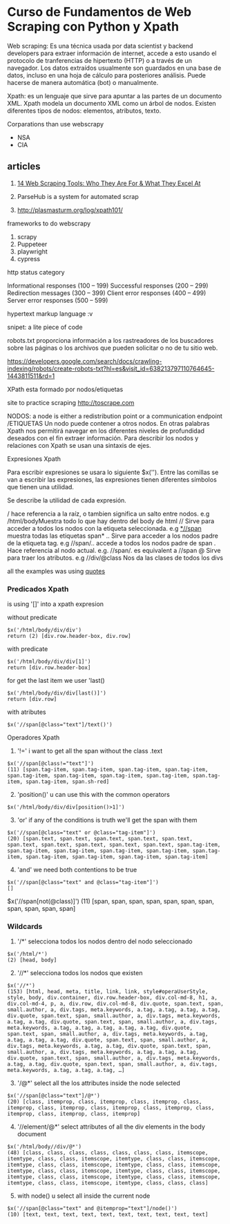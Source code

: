 # Curso de Fundamentos de Web Scraping con Python y Xpath

Web scraping: Es una técnica usada por data scientist y backend developers para extraer información de internet, accede a esto usando el protocolo de tranferencias de hipertexto (HTTP) o a través de un navegador. Los datos extraídos usualmente son guardados en una
base de datos, incluso en una hoja de cálculo para posteriores análisis. Puede hacerse de manera automática (bot) o manualmente.

Xpath: es un lenguaje que sirve para apuntar a las partes de un documento XML. Xpath modela un documento XML como un árbol de nodos. Existen diferentes tipos de nodos: elementos, atributos, texto.

Corparations than use webscrapy
- NSA
- CIA

## articles

1. [14 Web Scraping Tools: Who They Are For & What They Excel At](https://www.scraperapi.com/blog/the-14-best-web-scraping-tools/)

2. ParseHub is a system for automated scrap

3. http://plasmasturm.org/log/xpath101/

frameworks to do webscrapy

1. scrapy
2. Puppeteer
3. playwright
4. cypress

http status category

Informational responses (100 – 199)
Successful responses (200 – 299)
Redirection messages (300 – 399)
Client error responses (400 – 499)
Server error responses (500 – 599)

hypertext markup language :v

snipet: a lite piece of code

robots.txt
proporciona información a los rastreadores de los buscadores sobre las páginas o los archivos que pueden solicitar o no de tu sitio web.

https://developers.google.com/search/docs/crawling-indexing/robots/create-robots-txt?hl=es&visit_id=638213797110764645-1443811511&rd=1

XPath esta formado por nodos/etiquetas

site to practice scraping
http://toscrape.com

NODOS: a node is either a redistribution point or a communication endpoint /ETIQUETAS Un nodo puede contener a otros nodos.
En otras palabras Xpath nos permitirá navegar en los diferentes niveles de profundidad
deseados con el fin extraer información. Para describir los nodos y relaciones con Xpath se usan una
sintaxis de ejes.

Expresiones Xpath

Para escribir expresiones se usara lo siguiente 
$x(''). Entre las comillas se van a escribir las expresiones,
las expresiones tienen diferentes símbolos que tienen una utilidad.

Se describe la utilidad de cada expresión.

/ hace referencia a la raíz, o tambien significa un salto entre nodos. 
e.g /html/bodyMuestra todo lo que hay dentro del body de html
// Sirve para acceder a todos los nodos con la etiqueta seleccionada. 
e.g [*//span](//span) muestra todas las etiquetas span*
.. Sirve para acceder a los nodos padre de la etiqueta tag. 
e.g //span/.. accede a todos los nodos padre de span
. Hace referencia al nodo actual. 
e.g. //span/. es equivalent a //span
@ Sirve para traer los atributos. 
e.g //div/@class Nos da las clases de todos los divs

all the examples was using [quotes](http://quotes.toscrape.com)

### Predicados Xpath

is using '[]' into a xpath expresion

without predicate
```xpath
$x('/html/body/div/div')
return (2) [div.row.header-box, div.row]
```

with predicate
```xpath
$x('/html/body/div/div[1]')
return [div.row.header-box]
```

for get the last item we user 'last()
```xpath
$x('/html/body/div/div[last()]')
return [div.row]
```

with atributes
```xpath
$x('//span[@class="text"]/text()')
```

Operadores Xpath

1. '!=' i want to get all the span without the class .text 
```xpath
$x('//span[@class!="text"]')
(11) [span.tag-item, span.tag-item, span.tag-item, span.tag-item, span.tag-item, span.tag-item, span.tag-item, span.tag-item, span.tag-item, span.tag-item, span.sh-red]
```
2. 'position()' u can use this with the common operators
```xpath
$x('/html/body/div/div[position()>1]')
```
3. 'or' if any of the conditions is truth we'll get the span with them
```xpath
$x('//span[@class="text" or @class="tag-item"]')
(20) [span.text, span.text, span.text, span.text, span.text, span.text, span.text, span.text, span.text, span.text, span.tag-item, span.tag-item, span.tag-item, span.tag-item, span.tag-item, span.tag-item, span.tag-item, span.tag-item, span.tag-item, span.tag-item]
```
4. 'and' we need both contentions to be true
```xpath
$x('//span[@class="text" and @class="tag-item"]')
[]
```


$x('//span[not(@class)]')
(11) [span, span, span, span, span, span, span, span, span, span, span]


### Wildcards

1. '/*' selecciona todos los nodos dentro del nodo seleccionado

```xpath
$x('/html/*')
(2) [head, body]
```

2. '//*' selecciona todos los nodos que existen

```xpath
$x('//*')
(153) [html, head, meta, title, link, link, style#operaUserStyle, style, body, div.container, div.row.header-box, div.col-md-8, h1, a, div.col-md-4, p, a, div.row, div.col-md-8, div.quote, span.text, span, small.author, a, div.tags, meta.keywords, a.tag, a.tag, a.tag, a.tag, div.quote, span.text, span, small.author, a, div.tags, meta.keywords, a.tag, a.tag, div.quote, span.text, span, small.author, a, div.tags, meta.keywords, a.tag, a.tag, a.tag, a.tag, a.tag, div.quote, span.text, span, small.author, a, div.tags, meta.keywords, a.tag, a.tag, a.tag, a.tag, div.quote, span.text, span, small.author, a, div.tags, meta.keywords, a.tag, a.tag, div.quote, span.text, span, small.author, a, div.tags, meta.keywords, a.tag, a.tag, a.tag, div.quote, span.text, span, small.author, a, div.tags, meta.keywords, a.tag, a.tag, div.quote, span.text, span, small.author, a, div.tags, meta.keywords, a.tag, a.tag, a.tag, …]
```

3. '/@*'  select all the los attributes inside the node selected
```xpath
$x('//span[@class="text"]/@*')
(20) [class, itemprop, class, itemprop, class, itemprop, class, itemprop, class, itemprop, class, itemprop, class, itemprop, class, itemprop, class, itemprop, class, itemprop]
```

4. '//element/@*' select attributes of all the div elements in the body document

```xpath
$x('/html/body//div/@*')
(48) [class, class, class, class, class, class, class, itemscope, itemtype, class, class, itemscope, itemtype, class, class, itemscope, itemtype, class, class, itemscope, itemtype, class, class, itemscope, itemtype, class, class, itemscope, itemtype, class, class, itemscope, itemtype, class, class, itemscope, itemtype, class, class, itemscope, itemtype, class, class, itemscope, itemtype, class, class, class]
```

5. with node() u select all inside the current node
```xpath
$x('//span[@class="text" and @itemprop="text"]/node()')
(10) [text, text, text, text, text, text, text, text, text, text]
```